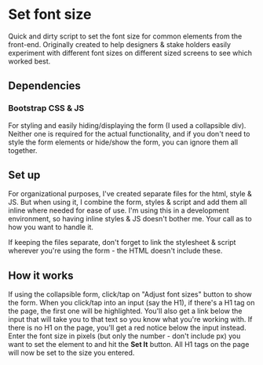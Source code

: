 # Set font size
Quick and dirty script to set the font size for common elements from the front-end. Originally created to help designers &amp; stake holders  easily experiment with different font sizes on different sized screens to see which worked best.

## Dependencies
### Bootstrap CSS & JS
For styling and easily hiding/displaying the form (I used a collapsible div). Neither one is required for the actual functionality, and if you don't need to style the form elements or hide/show the form, you can ignore them all together.

## Set up
For organizational purposes, I've created separate files for the html, style & JS. But when using it, I combine the form, styles & script and add them all inline where needed for ease of use. I'm using this in a development environment, so having inline styles & JS doesn't bother me. Your call as to how you want to handle it. 

If keeping the files separate, don't forget to link the stylesheet & script wherever you're using the form - the HTML doesn't include these.

## How it works
If using the collapsible form, click/tap on "Adjust font sizes" button to show the form. When you click/tap into an input (say the H1), if there's a H1 tag on the page, the first one will be highlighted. You'll also get a link below the input that will take you to that text so you know what you're working with. If there is no H1 on the page, you'll get a red notice below the input instead. Enter the font size in pixels (but only the number - don't include px) you want to set the element to and hit the **Set It** button. All H1 tags on the page will now be set to the size you entered.
